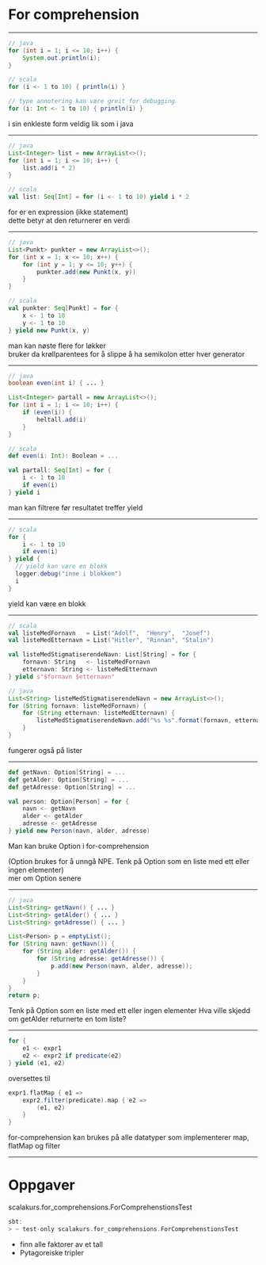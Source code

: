 # For comprehension #

---

```java
// java
for (int i = 1; i <= 10; i++) {
    System.out.println(i);
}
```

```scala
// scala
for (i <- 1 to 10) { println(i) }
```

```scala
// type annotering kan være greit for debugging
for (i: Int <- 1 to 10) { println(i) }
```

<aside class="notes">
i sin enkleste form veldig lik som i java
</aside>

---

```java
// java
List<Integer> list = new ArrayList<>();
for (int i = 1; i <= 10; i++) {
    list.add(i * 2)
}
```

```scala
// scala
val list: Seq[Int] = for (i <- 1 to 10) yield i * 2
```

<aside class="notes">
    for er en expression (ikke statement) <br/>
    dette betyr at den returnerer en verdi
</aside>

---

```java
// java
List<Punkt> punkter = new ArrayList<>();
for (int x = 1; x <= 10; x++) {
    for (int y = 1; y <= 10; y++) {
        punkter.add(new Punkt(x, y))
    }
}
```

```scala
// scala
val punkter: Seq[Punkt] = for {
    x <- 1 to 10
    y <- 1 to 10
} yield new Punkt(x, y)
```

<aside class="notes">
    man kan nøste flere for løkker <br/>
    bruker da krøllparentees for å slippe å ha semikolon etter hver generator
</aside>

---

```java
// java
boolean even(int i) { ... }

List<Integer> partall = new ArrayList<>();
for (int i = 1; i <= 10; i++) {
    if (even(i)) {
        heltall.add(i)
    }
}
```

```scala
// scala
def even(i: Int): Boolean = ...

val partall: Seq[Int] = for {
    i <- 1 to 10
    if even(i)
} yield i
```

<aside class="notes">
    man kan filtrere før resultatet treffer yield
</aside>

---

```scala
// scala
for {
    i <- 1 to 10
    if even(i)
} yield {
  // yield kan være en blokk
  logger.debug("inne i blokken")
  i
}
```

<aside class="notes">
    yield kan være en blokk
</aside>

---

```scala
// scala
val listeMedFornavn   = List("Adolf",  "Henry",  "Josef")
val listeMedEtternavn = List("Hitler", "Rinnan", "Stalin")

val listeMedStigmatiserendeNavn: List[String] = for {
    fornavn: String   <- listeMedFornavn
    etternavn: String <- listeMedEtternavn
} yield s"$fornavn $etternavn"
```

```java
// java
List<String> listeMedStigmatiserendeNavn = new ArrayList<>();
for (String fornavn: listeMedFornavn) {
    for (String etternavn: listeMedEtternavn) {
        listeMedStigmatiserendeNavn.add("%s %s".format(fornavn, etternavn))
    }
}
```

<aside class="notes">
    fungerer også på lister
</aside>

---

```scala
def getNavn: Option[String] = ...
def getAlder: Option[String] = ...
def getAdresse: Option[String] = ...

val person: Option[Person] = for {
    navn <- getNavn
    alder <- getAlder
    adresse <- getAdresse
} yield new Person(navn, alder, adresse)
```

<aside class="notes">
Man kan bruke Option i for-comprehension <br/>

(Option brukes for å unngå NPE.
Tenk på Option som en liste med ett eller ingen elementer) <br/>
mer om Option senere <br/>
</aside>

---

```java
// java
List<String> getNavn() { ... }
List<String> getAlder() { ... }
List<String> getAdresse() { ... }

List<Person> p = emptyList();
for (String navn: getNavn()) {
    for (String alder: getAlder()) {
        for (String adresse: getAdresse()) {
            p.add(new Person(navn, alder, adresse));
        }
    }
}
return p;
```

<aside class="notes">
Tenk på Option som en liste med ett eller ingen elementer
Hva ville skjedd om getAlder returnerte en tom liste?
</aside>

---

```scala
for {
    e1 <- expr1
    e2 <- expr2 if predicate(e2)
} yield (e1, e2)
```
oversettes til
```scala
expr1.flatMap { e1 =>
    expr2.filter(predicate).map { e2 =>
        (e1, e2)
    }
}
```

<aside class="notes">
for-comprehension kan brukes på alle datatyper som
implementerer map, flatMap og filter
</aside>

---

# Oppgaver #
scalakurs.for_comprehensions.ForComprehenstionsTest

```scala
sbt:
> ~ test-only scalakurs.for_comprehensions.ForComprehenstionsTest
```

<aside class="notes">
<ul>
<li>finn alle faktorer av et tall</li>
<li> Pytagoreiske tripler </li>
</ul>
</aside>
